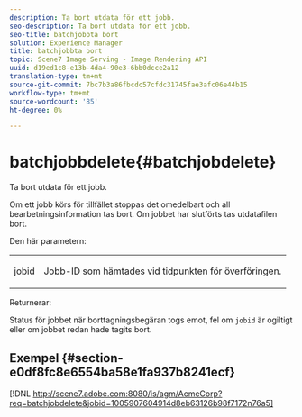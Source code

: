 ```yaml
---
description: Ta bort utdata för ett jobb.
seo-description: Ta bort utdata för ett jobb.
seo-title: batchjobbta bort
solution: Experience Manager
title: batchjobbta bort
topic: Scene7 Image Serving - Image Rendering API
uuid: d19ed1c8-e13b-4da4-90e3-6bb0dcce2a12
translation-type: tm+mt
source-git-commit: 7bc7b3a86fbcdc57cfdc31745fae3afc06e44b15
workflow-type: tm+mt
source-wordcount: '85'
ht-degree: 0%

---
```



# batchjobbdelete{#batchjobdelete}

Ta bort utdata för ett jobb.

Om ett jobb körs för tillfället stoppas det omedelbart och all bearbetningsinformation tas bort. Om jobbet har slutförts tas utdatafilen bort.

Den här parametern:

<table id="simpletable_AACB976615FF4888A0816328DC48DCA3"> 
 <tr class="strow"> 
  <td class="stentry"> <p><span class="codeph"> jobid</span> </p> </td> 
  <td class="stentry"> <p>Jobb-ID som hämtades vid tidpunkten för överföringen. </p></td> 
 </tr> 
</table>

Returnerar:

Status för jobbet när borttagningsbegäran togs emot, fel om `jobid` är ogiltigt eller om jobbet redan hade tagits bort.

## Exempel {#section-e0df8fc8e6554ba58e1fa937b8241ecf}

[!DNL http://scene7.adobe.com:8080/is/agm/AcmeCorp?req=batchjobdelete&jobid=1005907604914d8eb63126b98f7172n76a5]
